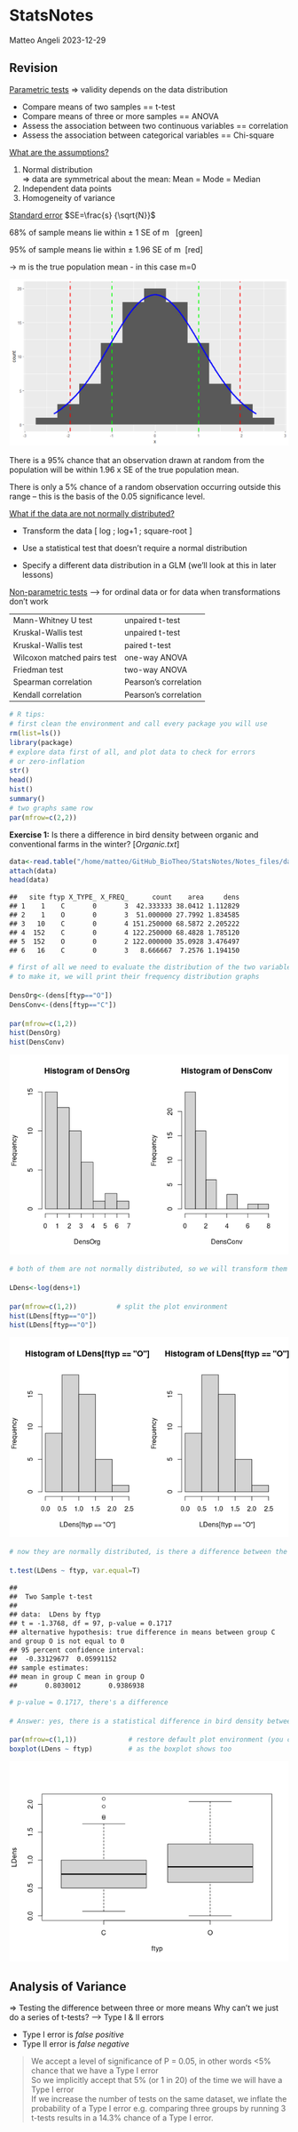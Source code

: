 StatsNotes
================
Matteo Angeli
2023-12-29

## Revision

<u>Parametric tests</u> ⇒ validity depends on the data distribution

- Compare means of two samples == t-test
- Compare means of three or more samples == ANOVA
- Assess the association between two continuous variables == correlation
- Assess the association between categorical variables == Chi-square

<u>What are the assumptions?</u>

1.  Normal distribution </br> ⇒ data are symmetrical about the mean:
    Mean = Mode = Median
2.  Independent data points
3.  Homogeneity of variance

<u>Standard error</u> $SE=\frac{s} {\sqrt{N}}$

68% of sample means lie within ± 1 SE of m   \[green\]

95% of sample means lie within ± 1.96 SE of m  \[red\]

→ m is the true population mean - in this case m=0

<img src="Notes_files/figure-gfm/gaussian_distribution.png"
width="1420" />

There is a 95% chance that an observation drawn at random from the
population will be within 1.96 x SE of the true population mean.

There is only a 5% chance of a random observation occurring outside this
range – this is the basis of the 0.05 significance level.

<u>What if the data are not normally distributed?</u>

- Transform the data \[ log ; log+1 ; square-root \]

- Use a statistical test that doesn’t require a normal distribution

- Specify a different data distribution in a GLM (we’ll look at this in
  later lessons)

<u>Non-parametric tests</u> —\> for ordinal data or for data when
transformations don’t work

|                             |                       |
|-----------------------------|-----------------------|
| Mann-Whitney U test         | unpaired t-test       |
| Kruskal-Wallis test         | unpaired t-test       |
| Kruskal-Wallis test         | paired t-test         |
| Wilcoxon matched pairs test | one-way ANOVA         |
| Friedman test               | two-way ANOVA         |
| Spearman correlation        | Pearson’s correlation |
| Kendall correlation         | Pearson’s correlation |

``` r
# R tips:
# first clean the environment and call every package you will use
rm(list=ls())
library(package)
# explore data first of all, and plot data to check for errors 
# or zero-inflation
str()
head()
hist()
summary()
# two graphs same row
par(mfrow=c(2,2))
```

**Exercise 1:** Is there a difference in bird density between organic
and conventional farms in the winter? \[*Organic.txt*\]

``` r
data<-read.table("/home/matteo/GitHub_BioTheo/StatsNotes/Notes_files/database/Organic.txt", header=TRUE, sep=",")
attach(data)
head(data)
```

    ##   site ftyp X_TYPE_ X_FREQ_      count    area     dens
    ## 1    1    C       0       3  42.333333 38.0412 1.112829
    ## 2    1    O       0       3  51.000000 27.7992 1.834585
    ## 3   10    C       0       4 151.250000 68.5872 2.205222
    ## 4  152    C       0       4 122.250000 68.4828 1.785120
    ## 5  152    O       0       2 122.000000 35.0928 3.476497
    ## 6   16    C       0       3   8.666667  7.2576 1.194150

``` r
# first of all we need to evaluate the distribution of the two variables
# to make it, we will print their frequency distribution graphs 

DensOrg<-(dens[ftyp=="O"])
DensConv<-(dens[ftyp=="C"])

par(mfrow=c(1,2))
hist(DensOrg)
hist(DensConv)
```

![](Notes_files/figure-gfm/exercise_1-1.png)<!-- -->

``` r
# both of them are not normally distributed, so we will transform them with in log(x+1) scale

LDens<-log(dens+1)

par(mfrow=c(1,2))          # split the plot environment
hist(LDens[ftyp=="O"])
hist(LDens[ftyp=="O"])
```

![](Notes_files/figure-gfm/exercise_1-2.png)<!-- -->

``` r
# now they are normally distributed, is there a difference between the mean of the two samples?

t.test(LDens ~ ftyp, var.equal=T)
```

    ## 
    ##  Two Sample t-test
    ## 
    ## data:  LDens by ftyp
    ## t = -1.3768, df = 97, p-value = 0.1717
    ## alternative hypothesis: true difference in means between group C and group O is not equal to 0
    ## 95 percent confidence interval:
    ##  -0.33129677  0.05991152
    ## sample estimates:
    ## mean in group C mean in group O 
    ##       0.8030012       0.9386938

``` r
# p-value = 0.1717, there's a difference

# Answer: yes, there is a statistical difference in bird density between organic and conventional farms in winter

par(mfrow=c(1,1))             # restore default plot environment (you can also use > dev.off() )
boxplot(LDens ~ ftyp)         # as the boxplot shows too
```

![](Notes_files/figure-gfm/exercise_1-3.png)<!-- -->

## Analysis of Variance

⇒ Testing the difference between three or more means Why can’t we just
do a series of t-tests? —\> Type I & II errors

- Type I error is *false positive*
- Type II error is *false negative*

> We accept a level of significance of P = 0.05, in other words \<5%
> chance that we have a Type I error </br> So we implicitly accept that
> 5% (or 1 in 20) of the time we will have a Type I error </br> If we
> increase the number of tests on the same dataset, we inflate the
> probability of a Type I error e.g. comparing three groups by running 3
> t-tests results in a 14.3% chance of a Type I error.
